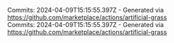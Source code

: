 Commits: 2024-04-09T15:15:55.397Z - Generated via https://github.com/marketplace/actions/artificial-grass
<br>
Commits: 2024-04-09T15:15:55.397Z - Generated via https://github.com/marketplace/actions/artificial-grass
<br>
